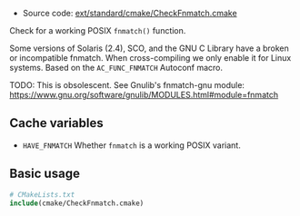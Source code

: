 <!-- This is auto-generated file. -->
* Source code: [ext/standard/cmake/CheckFnmatch.cmake](https://github.com/petk/php-build-system/blob/master/cmake/ext/standard/cmake/CheckFnmatch.cmake)

Check for a working POSIX `fnmatch()` function.

Some versions of Solaris (2.4), SCO, and the GNU C Library have a broken or
incompatible fnmatch. When cross-compiling we only enable it for Linux systems.
Based on the `AC_FUNC_FNMATCH` Autoconf macro.

TODO: This is obsolescent. See Gnulib's fnmatch-gnu module:
https://www.gnu.org/software/gnulib/MODULES.html#module=fnmatch

## Cache variables

* `HAVE_FNMATCH`
  Whether `fnmatch` is a working POSIX variant.

## Basic usage

```cmake
# CMakeLists.txt
include(cmake/CheckFnmatch.cmake)
```
